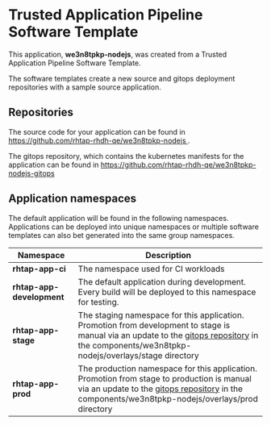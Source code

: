 # Trusted Application Pipeline Software Template

This application, **we3n8tpkp-nodejs**, was created from a Trusted Application Pipeline Software Template.

The software templates create a new source and gitops deployment repositories with a sample source application. 

## Repositories

The source code for your application can be found in [https://github.com/rhtap-rhdh-qe/we3n8tpkp-nodejs ](https://github.com/rhtap-rhdh-qe/we3n8tpkp-nodejs ).
 
The gitops repository, which contains the kubernetes manifests for the application can be found in 
[https://github.com/rhtap-rhdh-qe/we3n8tpkp-nodejs-gitops ](https://github.com/rhtap-rhdh-qe/we3n8tpkp-nodejs-gitops ) 

## Application namespaces 

The default application will be found in the following namespaces. Applications can be deployed into unique namespaces or multiple software templates can also bet generated into the same group namespaces.  

|  Namespace   |  Description   |  
| -------- | -------- |
| **rhtap-app-ci** | The namespace used for CI workloads |
| **rhtap-app-development** | The default application during development. Every build will be deployed to this namespace for testing. |
| **rhtap-app-stage** | The staging namespace for this application. Promotion from development to stage is manual via an update to the [gitops repository](https://github.com/rhtap-rhdh-qe/we3n8tpkp-nodejs-gitops ) in the components/we3n8tpkp-nodejs/overlays/stage directory |
| **rhtap-app-prod** | The production namespace for this application. Promotion from stage to production is manual via an update to the [gitops repository](https://github.com/rhtap-rhdh-qe/we3n8tpkp-nodejs-gitops ) in the components/we3n8tpkp-nodejs/overlays/prod directory |